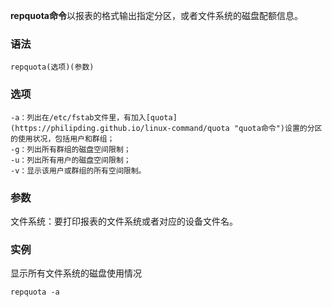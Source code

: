 **repquota命令**以报表的格式输出指定分区，或者文件系统的磁盘配额信息。

### 语法  

```
repquota(选项)(参数)
```

### 选项  

```
-a：列出在/etc/fstab文件里，有加入[quota](https://philipding.github.io/linux-command/quota "quota命令")设置的分区的使用状况，包括用户和群组；
-g：列出所有群组的磁盘空间限制；
-u：列出所有用户的磁盘空间限制；
-v：显示该用户或群组的所有空间限制。
```

### 参数  

文件系统：要打印报表的文件系统或者对应的设备文件名。

### 实例  

显示所有文件系统的磁盘使用情况

```
repquota -a
```